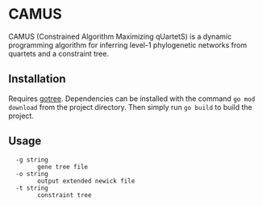 # CAMUS 

CAMUS (Constrained Algorithm Maximizing qUartetS) is a dynamic programming algorithm for inferring level-1 phylogenetic networks from quartets and a constraint tree.

## Installation

Requires [gotree](https://github.com/evolbioinfo/gotree). Dependencies can be installed with the command `go mod download` from the project directory. Then simply run `go build` to build the project.

## Usage

```
  -g string
        gene tree file
  -o string
        output extended newick file
  -t string
        constraint tree
```
